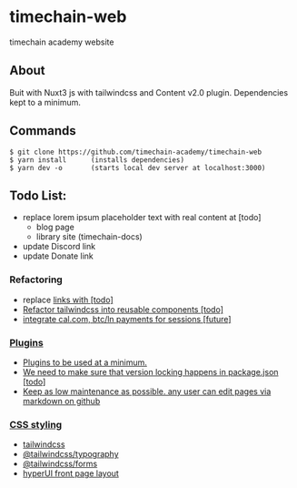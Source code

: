 # timechain-web
timechain academy website

## About

Buit with Nuxt3 js with tailwindcss and Content v2.0 plugin. 
Dependencies kept to a minimum.

## Commands

```
$ git clone https://github.com/timechain-academy/timechain-web
$ yarn install      (installs dependencies)
$ yarn dev -o       (starts local dev server at localhost:3000)
```


## Todo List: 

- replace lorem ipsum placeholder text with real content at [todo]
    - blog page
    - library site (timechain-docs)
- update Discord link 
- update Donate link

### Refactoring

- replace <a href> links with <NuxtLink/> [todo]
- Refactor tailwindcss into reusable components [todo]
- integrate cal.com, btc/ln payments for sessions [future]


### Plugins

- Plugins to be used at a minimum. 
- We need to make sure that version locking happens in package.json [todo]
- Keep as low maintenance as possible. any user can edit pages via markdown on github


### CSS styling

- tailwindcss
- @tailwindcss/typography
- @tailwindcss/forms
- hyperUI front page layout
